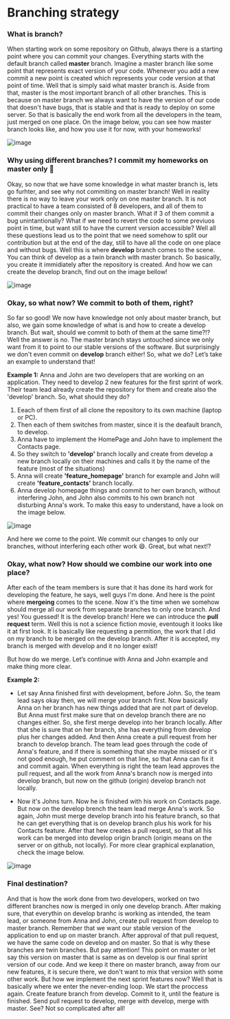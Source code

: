 # Branching strategy 

### What is branch?
When starting work on some repository on Github, always there is a starting point where you can commit your changes. Everything starts with the default branch called **master** branch. 
Imagine a master branch like some point that represents exact version of your code. Whenever you add a new commit a new point is created which represents your code version at that point of time. Well that is simply said what master branch is.
Aside from that, master is the most important branch of all other branches. This is because on master branch we always want to have
the version of our code that doesn't have bugs, that is stable and that is ready to deploy on some server. So that is basically the end 
work from all the developers in the team, just merged on one place.
On the image below, you can see how master branch looks like, and how you use it for now, with your homeworks!

![image](https://github.com/martinpano/Branching-strategy/blob/master/BranchingStrategy/IMG_20200415_000022.jpg)

### Why using different branches? I commit my homeworks on master only 🤔
Okay, so now that we have some knowledge in what master branch is, lets go furhter, and see why not commiting on master branch!
Well in reality there is no way to leave your work only on one master branch. It is not practical to have a team consisted of 8 developers, and all of them to commit their changes only on master branch. What if 3 of them commit a bug unintantionally? What if we need to revert the code to some previuos point in time, but want still to have the current version accessible? 
Well all these questions lead us to the point that we need somehow to split our contribution
but at the end of the day, still to have all the code on one place and without bugs. 
Well this is where **develop** branch comes to the scene. You can think of develop as a twin branch with master branch. So basically, you create it immidiately after the repository is created.
And how we can create the develop branch, find out on the image bellow!

![image](https://github.com/martinpano/Branching-strategy/blob/master/BranchingStrategy/Screenshot_1.png)

### Okay, so what now? We commit to both of them, right?
So far so good! We now have knowledge not only about master branch, but also, we gain some knowledge of what is and how to create a develop branch.
But wait, should we commit to both of them at the same time?!?
Well the answer is no. The master branch stays untouched since we only want from it to point to our stable versions of the software. But surprisingly we don't even commit on **develop** branch either! So, what we do? Let’s take an example to understand that!

**Example 1:** 
Anna and John are two developers that are working on an application. They need to develop 2 new features for the first sprint of work. 
Their team lead already create the repository for them and create also the 'develop' branch. So, what should they do? 
1. Eeach of them first of all clone the repository to its own machine (laptop or PC). 
2. Then each of them switches from master, since it is the deafault branch, to develop. 
3. Anna have to implement the HomePage and John have to implement the Contacts page. 
4. So they switch to **'develop'** branch locally and create from develop a new branch locally on their machines and calls it by the name of the feature (most of the situations)
5. Anna will create **'feature_homepage'** branch for example and John will create **'feature_contacts'** branch locally.
6. Anna develop homepage things and commit to her own branch, without interfering John, and John also commits to his own branch not disturbing Anna's work.
To make this easy to understand, have a look on the image below.

![image](https://github.com/martinpano/Branching-strategy/blob/master/BranchingStrategy/IMG_20200415_000106.jpg)

And here we come to the point. We commit our changes to only our branches, without interfering each other work 😄. Great, but what next!?

### Okay, what now? How should we combine our work into one place?
After each of the team members is sure that it has done its hard work for developing the feature, he says, well guys I'm done. And here is the point where **mergeing** comes to the scene.
Now it's the time when we somehow should merge all our work from separate branches to only one branch. And yes! You guessed! It is the develop branch! 
Here we can introduce the **pull request** term. Well this is not a science fiction movie, eventough it looks like it at first look. It is basically like requesting a permition, the work that I did on my branch to be merged on the develop branch. After it is accepted, my branch is merged with develop and it no longer exist!

But how do we merge. Let’s continue with Anna and John example and make thing more clear.

**Example 2:** 
* Let say Anna finished first with development, before John. So, the team lead says okay then, we will merge your branch first. Now basically 
Anna on her branch has new things added that are not part of develop. But Anna must first make sure that on develop branch there are no changes either.
So, she first merge develop into her branch locally. After that she is sure that on her branch, she has everything from develop plus her changes added.
And then Anna create a pull request from her branch to develop branch. The team lead goes through the code of Anna's feature, and if there is something
that she maybe missed or it's not good enough, he put comment on that line, so that Anna can fix it and commit again. When everything is right
the team lead approves the pull request, and all the work from Anna's branch now is merged into develop branch, but now on the github (origin) develop
branch not locally.

* Now it's Johns turn. Now he is finished with his work on Contacts page. But now on the develop brench the team lead merge Anna's work.
So again, John must merge develop branch into his feature branch, so that he can get everything that is on develop branch plus his work for 
his Contacts feature. After that hew creates a pull request, so that all his work can be merged into develop origin branch (origin means on the server or on github, not locally).
For more clear graphical explanation, check the image below.

![image](https://github.com/martinpano/Branching-strategy/blob/master/BranchingStrategy/IMG_20200415_000144.jpg)

### Final destination?
And that is how the work done from two developers, worked on two different branches now is merged in only one develop branch. After making 
sure, that everythin on develop branhc is working as intended, the team lead, or someone from Anna and John, create pull request from 
develop to master branch. Remember that we want our stable version of the application to end up on master branch. After approval of
that pull request, we have the same code on develop and on master. So that is why these branches are twin branches. 
But pay attention! This point on master or let say this version on master that is same as on develop is our 
final sprint version of our code. And we keep it there on master branch, away from our new features, it is secure there, 
we don't want to mix that version with some other work. But how we implement the next sprint features now? 
Well that is basically where we enter the never-ending loop. We start the proccess again. Create feature branch from 
develop. Commit to it, until the feature is finished. Send pull request to develop, merge with develop, merge with master.
See? Not so complicated after all! 
